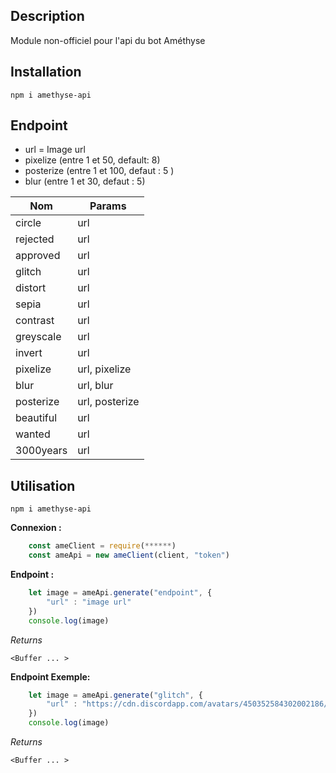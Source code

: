 
## Description
Module non-officiel pour l'api du bot Améthyse

## Installation
```
npm i amethyse-api
```

## Endpoint

 - url = Image url
 - pixelize (entre 1 et 50, default: 8)
 - posterize (entre 1 et 100, defaut : 5 )
 - blur (entre 1 et 30, defaut : 5)


|Nom|Params|
|--|--|
|circle|url|
|rejected|url|
|approved|url|
|glitch|url|
|distort|url|
|sepia|url|
|contrast|url|
|greyscale|url|
|invert|url|
|pixelize|url, pixelize|
|blur|url, blur|
|posterize|url, posterize|
|beautiful|url|
|wanted|url|
|3000years|url|


## Utilisation
```
npm i amethyse-api
```

**Connexion :**
```js
    const ameClient = require(******)
    const ameApi = new ameClient(client, "token")
```
**Endpoint :**
```js
    let image = ameApi.generate("endpoint", {
	    "url" : "image url"
    })
    console.log(image)
```
*Returns*
```
<Buffer ... >
```
**Endpoint  Exemple:**
```js
    let image = ameApi.generate("glitch", {
	    "url" : "https://cdn.discordapp.com/avatars/450352584302002186/c0ff7e943ab89560503b8e99591ff888.png?size=2048"
    })
    console.log(image)
```
*Returns*
```
<Buffer ... >
```
